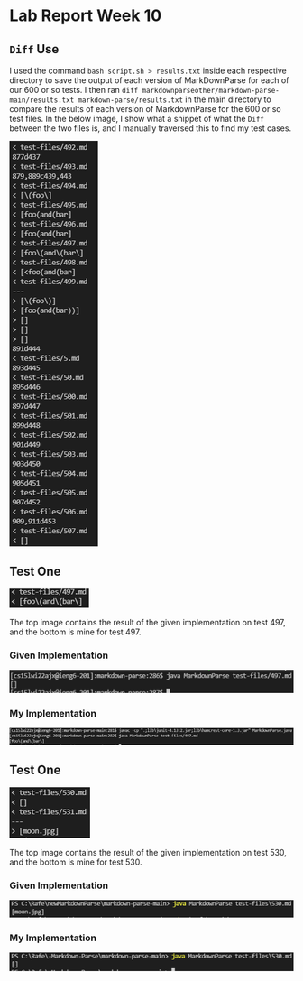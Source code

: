 # Lab Report Week 10

## `Diff` Use
I used the command `bash script.sh > results.txt` inside each respective directory to save the output of each version of MarkDownParse for each of our 600 or so tests. I then ran `diff markdownparseother/markdown-parse-main/results.txt markdown-parse/results.txt` in the main directory to compare the results of each version of MarkdownParse for the 600 or so test files. In the below image, I show what a snippet of what the `Diff` between the two files is, and I manually traversed this to find my test cases.

![Image](FractionofDiffOutput2.PNG)

## Test One
![Image](Test497.PNG)

The top image contains the result of the given implementation on test 497, and the bottom is mine for test 497.
### Given Implementation
![Image](TestOutput497GivenImpl.PNG)

### My Implementation
![Iamge](Test497OutputMyImpl.PNG)

## Test One
![Image](Test530.PNG)

The top image contains the result of the given implementation on test 530, and the bottom is mine for test 530.
### Given Implementation
![Image](Test530OutputGivenImpl.PNG)

### My Implementation
![Iamge](Test530OutputMyImpl.PNG)
